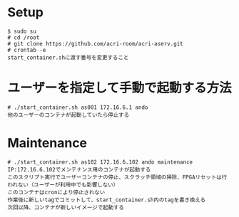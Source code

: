 Setup
=====

```
$ sudo su
# cd /root
# git clone https://github.com/acri-room/acri-aserv.git
# crontab -e
start_container.shに渡す番号を変更すること
```

ユーザーを指定して手動で起動する方法
===============
```
# ./start_container.sh as001 172.16.6.1 ando
他のユーザーのコンテナが起動していたら停止する
```

Maintenance
===========
```
# ./start_container.sh as102 172.16.6.102 ando maintenance
IP:172.16.6.102でメンテナンス用のコンテナが起動する
このスクリプト実行でユーザーコンテナの停止、スクラッチ領域の掃除、FPGAリセットは行われない（ユーザーが利用中でも影響しない）
このコンテナはcronにより停止されない
作業後に新しいtagでコミットして、start_container.sh内のtagを書き換える
次回以降、コンテナが新しいイメージで起動する
```
